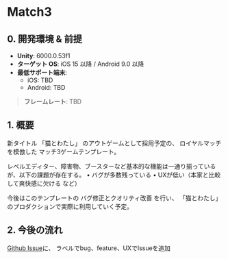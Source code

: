 # Match3

## 0. 開発環境 & 前提

- **Unity**: 6000.0.53f1
- **ターゲット OS**: iOS 15 以降 / Android 9.0 以降
- **最低サポート端末**:
  - iOS: TBD
  - Android: TBD

> **フレームレート**: TBD

## 1. 概要

新タイトル 「猫とわたし」 のアウトゲームとして採用予定の、
ロイヤルマッチを模倣した マッチ3ゲームテンプレート。

レベルエディター、障害物、ブースターなど基本的な機能は一通り揃っているが、以下の課題が存在する。
	•	バグが多数残っている
	•	UXが低い（本家と比較して爽快感に欠ける など）

今後はこのテンプレートの バグ修正とクオリティ改善 を行い、
「猫とわたし」のプロダクションで実際に利用していく予定。

## 2. 今後の流れ
[Github Issue](https://github.com/shibatom/Match3/issues)に、
ラベルでbug、feature、UXでIssueを追加